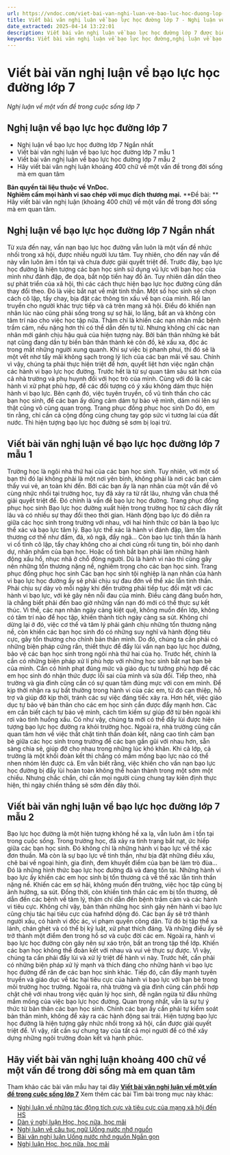 ```yaml
---
url: https://vndoc.com/viet-bai-van-nghi-luan-ve-bao-luc-hoc-duong-lop-7-288084
title: Viết bài văn nghị luận về bạo lực học đường lớp 7 - Nghị luận về một vấn đề trong cuộc sống lớp 7 - VnDoc.com
date_extracted: 2025-04-14 13:22:01
description: Viết bài văn nghị luận về bạo lực học đường lớp 7 được biên soạn nhằm giúp các em HS đạt kết quả tốt trong quá trình làm bài tập và học tập môn Ngữ văn lớp 7.
keywords: Viết bài văn nghị luận về bạo lực học đường,nghị luận về bạo lực học đường,nghị luận về bạo lực học đường lớp 7,nghị luận về bạo lực học đường ngắn nhất,nghị luận về một vấn đề trong đời sống lớp 7,Hãy viết bài văn nghị luận khoảng 400 chữ về một vấn đề trong đời sống mà em quan tâm,nghị luận về một vấn đề trong đời sống mà em quan tâm,bài văn nghị luận về một vấn đề trong đời sống mà em quan tâm,viết bài văn nghị luận về một vấn đề trong đời sống mà em quan tâm
---
```


# Viết bài văn nghị luận về bạo lực học đường lớp 7
 _Nghị luận về một vấn đề trong cuộc sống lớp 7_
## **Nghị luận về bạo lực học đường lớp 7**
  * Nghị luận về bạo lực học đường lớp 7 Ngắn nhất
  * Viết bài văn nghị luận về bạo lực học đường lớp 7 mẫu 1
  * Viết bài văn nghị luận về bạo lực học đường lớp 7 mẫu 2
  * Hãy viết bài văn nghị luận khoảng 400 chữ về một vấn đề trong đời sống mà em quan tâm

**Bản quyền tài liệu thuộc về VnDoc.  
Nghiêm cấm mọi hành vi sao chép với mục đích thương mại.**
**Đề bài: ** Hãy viết bài văn nghị luận \(khoảng 400 chữ\) về một vấn đề trong đời sống mà em quan tâm.
## **Nghị luận về bạo lực học đường lớp 7 Ngắn nhất**
Từ xưa đến nay, vấn nạn bạo lực học đường vẫn luôn là một vấn đề nhức nhối trong xã hội, được nhiều người lưu tâm. Tuy nhiên, cho đến nay vấn đề này vẫn luôn âm ỉ tồn tại và chưa được giải quyết triệt để.
Trước đây, bạo lực học đường là hiện tượng các bạn học sinh sử dụng vũ lực với bạn học của mình như đánh đập, đe dọa, bắt nộp tiền hay đồ ăn. Tuy nhiên dần dần theo sự phát triển của xã hội, thì các cách thực hiện bạo lực học đường cũng dần thay đổi theo. Đó là việc bắt nạt về mặt tinh thần. Một số học sinh sẽ chọn cách cô lập, tẩy chay, bịa đặt các thông tin xấu về bạn của mình. Rồi lan truyền cho người khác trực tiếp và cả trên mạng xã hội. Điều đó khiến nạn nhân lúc nào cũng phải sống trong sự sợ hãi, lo lắng, bất an và không còn tâm trí nào cho việc học tập nữa. Thậm chí là khiến các nạn nhân mắc bệnh trầm cảm, nếu nặng hơn thì có thể dẫn đến tự tử. Nhưng không chỉ các nạn nhân mới gánh chịu hậu quả của hiện tượng này. Bởi bản thân những kẻ bắt nạt cũng đang dần tự biến bản thân thành kẻ côn đồ, kẻ xấu xa, độc ác trong mắt những người xung quanh. Khi sự việc bị phanh phui, thì đó sẽ là một vết nhơ tẩy mãi không sạch trong lý lịch của các bạn mãi về sau. Chính vì vậy, chúng ta phải thực hiện triệt để hơn, quyết liệt hơn việc ngăn chặn các hành vi bạo lực học đường. Trước hết là từ sự quan tâm sâu sát hơn của cả nhà trường và phụ huynh đối với học trò của mình. Cùng với đó là các hành vi xử phạt phù hợp, để các đối tượng có ý xấu không dám thực hiện hành vi bạo lực. Bên cạnh đó, việc tuyên truyền, cổ vũ tinh thần cho các bạn học sinh, để các bạn ấy dũng cảm dám tự bảo vệ mình, dám nói lên sự thật cũng vô cùng quan trọng.
Trang phục đồng phục học sinh
Do đó, em tin rằng, chỉ cần cả cộng đồng cùng chung tay góp sức vì tương lai của đất nước. Thì hiện tượng bạo lực học đường sẽ sơm bị loại trừ.
## **Viết bài văn nghị luận về bạo lực học đường lớp 7 mẫu 1**
Trường học là ngôi nhà thứ hai của các bạn học sinh. Tuy nhiên, với một số bạn thì đó lại không phải là một nơi yên bình, không phải là nơi các bạn cảm thấy vui vẻ, an toàn khi đến. Bởi các bạn ấy là nạn nhân của một vấn đề vô cùng nhức nhối tại trường học, tuy đã xảy ra từ rất lâu, nhưng vẫn chưa thể giải quyết triệt để. Đó chính là vấn đề bạo lực học đường.
Trang phục đồng phục học sinh
Bạo lực học đường xuất hiện trong trường học từ cách đây rất lâu và có nhiều sự thay đổi theo thời gian. Hành động bạo lực đó diễn ra giữa các học sinh trong trường với nhau, với hai hình thức cơ bản là bạo lực thể xác và bạo lực tâm lý. Bạo lực thể xác là hành vi đánh đập, làm tổn thương cơ thể như đấm, đá, xô ngã, đẩy ngã… Còn bạo lực tinh thần là hành vi cố tình cô lập, tẩy chay không cho ai chơi cùng rồi tung tin, bôi nhọ danh dự, nhân phẩm của bạn học. Hoặc cố tình bắt bạn phải làm những hành động xấu hổ, nhục nhã ở chỗ đông người. Dù là hành vi nào thì cũng gây nên những tổn thương nặng nề, nghiêm trọng cho các bạn học sinh.
Trang phục đồng phục học sinh
Các bạn học sinh tội nghiệp là nạn nhân của hành vi bạo lực học đường ấy sẽ phải chịu sự đau đớn về thể xác lẫn tinh thần. Phải chịu sự dày vò mỗi ngày khi đến trường phải tiếp tục đối mặt với các hành vi bạo lực, với kẻ gây nên nỗi đau của mình. Điều càng đáng buồn hơn, là chẳng biết phải đến bao giờ những vấn nạn đó mới có thể thực sự kết thúc. Vì thế, các nạn nhân ngày càng kiệt quệ, không muốn đến lớp, không có tâm trí nào để học tập, khiến thành tích ngày càng sa sút. Không chỉ dừng lại ở đó, việc cơ thể và tâm lý phải gánh chịu những tổn thương nặng nề, còn khiến các bạn học sinh đó có những suy nghĩ và hành động tiêu cực, gây tổn thương cho chính bản thân mình.
Do đó, chúng ta cần phải có những biện pháp cứng rắn, thiết thực để đẩy lùi vấn nạn bạo lực học đường, bảo vệ các bạn học sinh trong ngôi nhà thứ hai của họ. Trước hết, chính là cần có những biện pháp xử lí phù hợp với những học sinh bắt nạt bạn bè của mình. Cần có hình phạt đúng mức và giáo dục tư tưởng phù hợp để các em học sinh đó nhận thức được lỗi sai của mình và sửa đổi. Tiếp theo, nhà trường và gia đình cũng cần có sự quan tâm đúng mực với con em mình. Để kịp thời nhận ra sự bất thường trong hành vi của các em, từ đó can thiệp, hỗ trợ và giúp đỡ kịp thời, tránh các sự việc đáng tiếc xảy ra. Hơn hết, việc giáo dục tự bảo vệ bản thân cho các em học sinh cần được đẩy mạnh hơn. Các em cần biết cách tự bảo vệ mình, cách tìm kiếm sự giúp đỡ từ bên ngoài khi rơi vào tình huống xấu. Có như vậy, chúng ta mới có thể đẩy lùi được hiện tượng bạo lực học đường ra khỏi trường học. Ngoài ra, nhà trường cũng cần quan tâm hơn về việc thắt chặt tinh thần đoàn kết, nâng cao tình cảm bạn bè giữa các học sinh trong trường để các bạn gần gũi với nhau hơn, sẵn sàng chia sẻ, giúp đỡ cho nhau trong những lúc khó khăn. Khi cả lớp, cả trường là một khối đoàn kết thì chẳng có mầm mống bạo lực nào có thể nhen nhóm lên được cả.
Em vẫn biết rằng, việc khiến cho vấn nạn bạo lực học đường bị đẩy lùi hoàn toàn không thể hoàn thành trong một sớm một chiều. Nhưng chắc chắn, chỉ cần mọi người cùng chung tay kiên định thực hiện, thì ngày chiến thắng sẽ sớm đến đây thôi.
## **Viết bài văn nghị luận về bạo lực học đường lớp 7 mẫu 2**
Bạo lực học đường là một hiện tượng không hề xa lạ, vẫn luôn âm ỉ tồn tại trong cuộc sống.
Trong trường học, đã xảy ra tình trạng bắt nạt, ức hiếp giữa các bạn học sinh. Đó không chỉ là những hành vi bạo lực về thể xác đơn thuần. Mà còn là sự bạo lực về tinh thần, như bịa đặt những điều xấu, chê bai về ngoại hình, gia đình, đem khuyết điểm của bạn bè làm trò đùa… Đó là những hình thức bạo lực học đường đã và đang tồn tại.
Những hành vi bạo lực ấy khiến các em học sinh bị tổn thương cả về thể xác lẫn tinh thần nặng nề. Khiến các em sợ hãi, không muốn đến trường, việc học tập cũng bị ảnh hưởng, sa sút. Đồng thời, còn khiến tinh thần các em bị tổn thương, dễ dẫn đến các bệnh về tâm lý, thậm chí dẫn đến bệnh trầm cảm và các hành vi tiêu cực. Không chỉ vậy, bản thân những học sinh gây nên hành vi bạo lực cũng chịu tác hại tiêu cực của hafnhd dộng đó. Các bạn ấy sẽ trở thành người xấu, có hành vi độc ác, vi phạm quyền công dân. Từ đó bị tập thể xa lánh, chán ghét và có thể bị kỷ luật, xử phạt thích đáng. Và những điều ấy sẽ trở thành một điểm đen trong hồ sơ và cuộc đời các em. Ngoài ra, hành vi bạo lực học đường còn gây nên sự xáo trộn, bất an trong tập thể lớp. Khiến các bạn học không thể đoàn kết với nhau và vui vẻ thực sự được.
Vì vậy, chúng ta cần phải đẩy lùi và xử lý triệt để hành vi này. Trước hết, cần phải có những biện pháp xử lý mạnh và thích đáng cho những hành vi bạo lực học đường để răn đe các bạn học sinh khác. Tiếp đó, cần đẩy mạnh tuyên truyền và giáo dục về tác hại tiêu cực của hành vi bạo lực với bạn bè trong môi trường học trường. Ngoài ra, nhà trường và gia đình cũng cần phối hợp chặt chẽ với nhau trong việc quản lý học sinh, để ngăn ngừa từ đầu những mầm mống của việc bạo lực học đường. Quan trọng nhất, vẫn là sự tự ý thức từ bản thân các bạn học sinh. Chính các bạn ấy cần phải tự kiểm soát bản thân mình, không để xảy ra các hành động sai trái.
Hiện tượng bạo lực học đường là hiện tượng gây nhức nhối trong xã hội, cần được giải quyết triệt để. Vì vậy, rất cần sự chung tay của tất cả mọi người để có thể xây dựng những ngôi trường đoàn kết và hạnh phúc.
## **Hãy viết bài văn nghị luận khoảng 400 chữ về một vấn đề trong đời sống mà em quan tâm**
Tham khảo các bài văn mẫu hay tại đây **[Viết bài văn nghị luận về một vấn đề trong cuộc sống lớp 7](<https://vndoc.com/viet-bai-van-nghi-luan-ve-mot-van-de-trong-cuoc-song-lop-7-288076>)**
Xem thêm các bài Tìm bài trong mục này khác:
  * [Nghị luận về những tác động tích cực và tiêu cực của mạng xã hội đến HS](</viet-bai-van-nghi-luan-ve-nhung-tac-dong-tich-cuc-va-tieu-cuc-cua-mang-xa-hoi-den-hoc-sinh-lop-7-288083>)
  * [Dàn ý nghị luận Học, học nữa, học mãi](</lap-dan-y-em-hay-giai-thich-noi-dung-loi-khuyen-cua-le-nin-hoc-hoc-nua-hoc-mai-5480>)
  * [Nghị luận về câu tục ngữ Uống nước nhớ nguồn](</van-mau-lop-7-chung-minh-cau-tuc-ngu-uong-nuoc-nho-nguon-120866>)
  * [Bài văn nghị luận Uống nước nhớ nguồn Ngắn gọn](</giai-thich-cau-tuc-ngu-uong-nuoc-nho-nguon-134865>)
  * [Nghị luận Học, học nữa, học mãi](</giai-thich-cau-noi-hoc-hoc-nua-hoc-mai-cua-le-nin-134908>)

